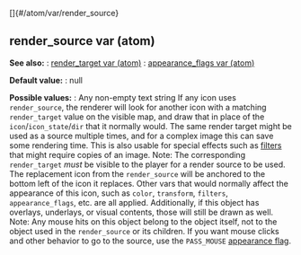 []{#/atom/var/render_source}
  ## render_source var (atom)
  **See also:**
  :   [render_target var (atom)](ref/atom/var/render_target)
  :   [appearance_flags var (atom)](ref/atom/var/appearance_flags)
  <!-- -->
  **Default value:**
  :   null
  <!-- -->
  **Possible values:**
  :   Any non-empty text string
  If any icon uses `render_source`, the renderer will look for another
  icon with a matching `render_target` value on the visible map, and draw
  that in place of the `icon`/`icon_state`/`dir` that it normally would.
  The same render target might be used as a source multiple times, and for
  a complex image this can save some rendering time. This is also usable
  for special effects such as [filters](ref/%7Bnotes%7D/filters) that might
  require copies of an image.
  Note: The corresponding `render_target` *must* be visible to the player
  for a render source to be used.
  The replacement icon from the `render_source` will be anchored to the
  bottom left of the icon it replaces.
  Other vars that would normally affect the appearance of this icon, such
  as `color`, `transform`, `filters`, `appearance_flags`, etc. are all
  applied. Additionally, if this object has overlays, underlays, or visual
  contents, those will still be drawn as well.
  Note: Any mouse hits on this object belong to the object itself, not to
  the object used in the `render_source` or its children. If you want
  mouse clicks and other behavior to go to the source, use the
  `PASS_MOUSE` [appearance flag](ref/atom/var/appearance_flags).